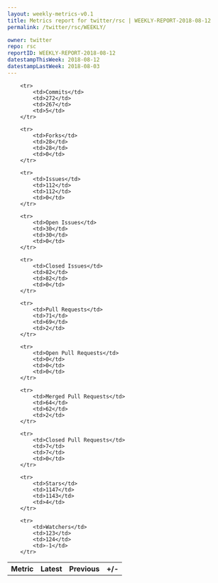```yaml
---
layout: weekly-metrics-v0.1
title: Metrics report for twitter/rsc | WEEKLY-REPORT-2018-08-12
permalink: /twitter/rsc/WEEKLY/

owner: twitter
repo: rsc
reportID: WEEKLY-REPORT-2018-08-12
datestampThisWeek: 2018-08-12
datestampLastWeek: 2018-08-03
---
```




<table style="width: 100%;">
    <tr>
        <th>Metric</th>
        <th>Latest</th>
        <th>Previous</th>
        <th>+/-</th>
    </tr>

        <tr>
            <td>Commits</td>
            <td>272</td>
            <td>267</td>
            <td>5</td>
        </tr>
        
        <tr>
            <td>Forks</td>
            <td>28</td>
            <td>28</td>
            <td>0</td>
        </tr>
        
        <tr>
            <td>Issues</td>
            <td>112</td>
            <td>112</td>
            <td>0</td>
        </tr>
        
        <tr>
            <td>Open Issues</td>
            <td>30</td>
            <td>30</td>
            <td>0</td>
        </tr>
        
        <tr>
            <td>Closed Issues</td>
            <td>82</td>
            <td>82</td>
            <td>0</td>
        </tr>
        
        <tr>
            <td>Pull Requests</td>
            <td>71</td>
            <td>69</td>
            <td>2</td>
        </tr>
        
        <tr>
            <td>Open Pull Requests</td>
            <td>0</td>
            <td>0</td>
            <td>0</td>
        </tr>
        
        <tr>
            <td>Merged Pull Requests</td>
            <td>64</td>
            <td>62</td>
            <td>2</td>
        </tr>
        
        <tr>
            <td>Closed Pull Requests</td>
            <td>7</td>
            <td>7</td>
            <td>0</td>
        </tr>
        
        <tr>
            <td>Stars</td>
            <td>1147</td>
            <td>1143</td>
            <td>4</td>
        </tr>
        
        <tr>
            <td>Watchers</td>
            <td>123</td>
            <td>124</td>
            <td>-1</td>
        </tr>
        
</table>
